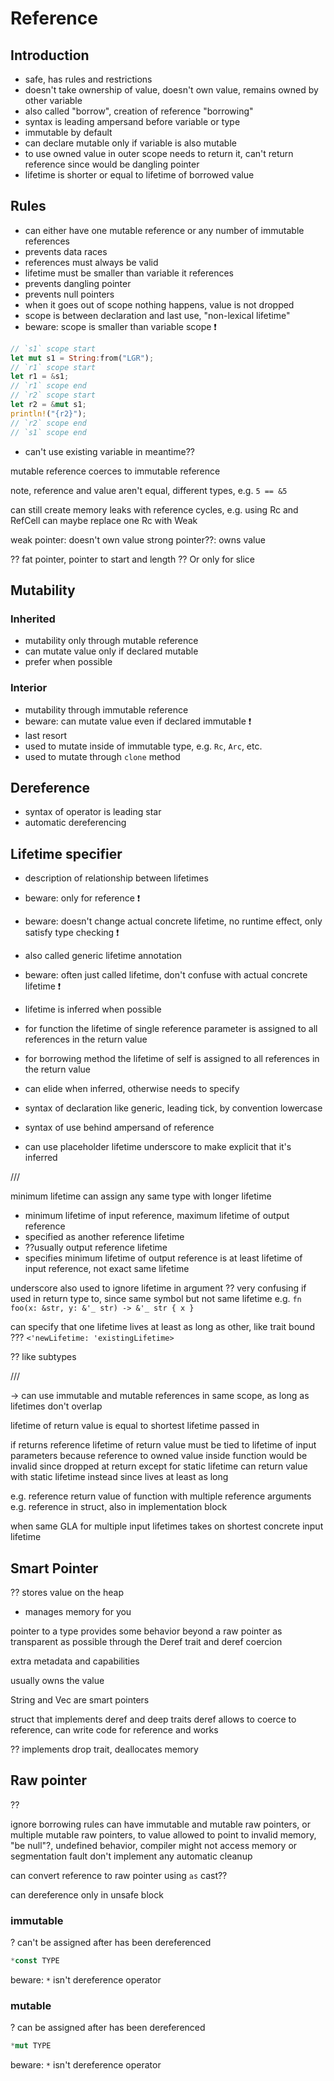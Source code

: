 # Reference



## Introduction

- safe, has rules and restrictions
- doesn't take ownership of value, doesn't own value, remains owned by other variable
- also called "borrow", creation of reference "borrowing"
- syntax is leading ampersand before variable or type
- immutable by default
- can declare mutable only if variable is also mutable
- to use owned value in outer scope needs to return it, can't return reference since would be dangling pointer
- lifetime is shorter or equal to lifetime of borrowed value



## Rules

- can either have one mutable reference or any number of immutable references
- prevents data races
- references must always be valid
- lifetime must be smaller than variable it references
- prevents dangling pointer
- prevents null pointers
- when it goes out of scope nothing happens, value is not dropped
- scope is between declaration and last use, "non-lexical lifetime"
- beware: scope is smaller than variable scope ❗️

```rs
// `s1` scope start
let mut s1 = String:from("LGR");
// `r1` scope start
let r1 = &s1;
// `r1` scope end
// `r2` scope start
let r2 = &mut s1;
println!("{r2}");
// `r2` scope end
// `s1` scope end
```

- can't use existing variable in meantime??

mutable reference coerces to immutable reference

note, reference and value aren't equal, different types, e.g. `5 == &5`

can still create memory leaks with reference cycles, e.g. using Rc and RefCell
can maybe replace one Rc with Weak

weak pointer: doesn't own value
strong pointer??: owns value

?? fat pointer, pointer to start and length ?? Or only for slice



## Mutability

### Inherited

- mutability only through mutable reference
- can mutate value only if declared mutable
- prefer when possible

### Interior

- mutability through immutable reference
- beware: can mutate value even if declared immutable ❗️
- last resort
- used to mutate inside of immutable type, e.g. `Rc`, `Arc`, etc.
- used to mutate through `clone` method



## Dereference

- syntax of operator is leading star
- automatic dereferencing



## Lifetime specifier

- description of relationship between lifetimes

- beware: only for reference ❗️
- beware: doesn't change actual concrete lifetime, no runtime effect, only satisfy type checking ❗️
- also called generic lifetime annotation
- beware: often just called lifetime, don't confuse with actual concrete lifetime ❗️

- lifetime is inferred when possible
- for function the lifetime of single reference parameter is assigned to all references in the return value
- for borrowing method the lifetime of self is assigned to all references in the return value
- can elide when inferred, otherwise needs to specify

- syntax of declaration like generic, leading tick, by convention lowercase
- syntax of use behind ampersand of reference
- can use placeholder lifetime underscore to make explicit that it's inferred

///

minimum lifetime
can assign any same type with longer lifetime
- minimum lifetime of input reference, maximum lifetime of output reference
- specified as another reference lifetime
- ??usually output reference lifetime 
- specifies minimum lifetime of output reference is at least lifetime of input reference, not exact same lifetime

underscore also used to ignore lifetime in argument ?? very confusing if used in return type to, since same symbol but not same lifetime
e.g. `fn foo(x: &str, y: &'_ str) -> &'_ str { x }`

can specify that one lifetime lives at least as long as other, like trait bound ??? `<'newLifetime: 'existingLifetime>`

?? like subtypes

///

-> can use immutable and mutable references in same scope, as long as lifetimes don't overlap

lifetime of return value is equal to shortest lifetime passed in

if returns reference
lifetime of return value must be tied to lifetime of input parameters
because reference to owned value inside function would be invalid since dropped at return
except for static lifetime
can return value with static lifetime instead since lives at least as long

e.g. reference return value of function with multiple reference arguments
e.g. reference in struct, also in implementation block

when same GLA for multiple input lifetimes takes on shortest concrete input lifetime



## Smart Pointer

?? stores value on the heap
- manages memory for you

pointer to a type
provides some behavior beyond a raw pointer
as transparent as possible through the Deref trait and deref coercion

extra metadata and capabilities

usually owns the value

String and Vec are smart pointers

struct that implements deref and deep traits
deref allows to coerce to reference, can write code for reference and works

?? implements drop trait, deallocates memory



## Raw pointer

??

ignore borrowing rules
can have immutable and mutable raw pointers, or multiple mutable raw pointers, to value
allowed to point to invalid memory, "be null"?, undefined behavior, compiler might not access memory or segmentation fault
don't implement any automatic cleanup

can convert reference to raw pointer using `as` cast??

can dereference only in unsafe block

### immutable

? can't be assigned after has been dereferenced

```rs
*const TYPE
```

beware: `*` isn't dereference operator

### mutable

? can be assigned after has been dereferenced

```rs
*mut TYPE
```

beware: `*` isn't dereference operator
